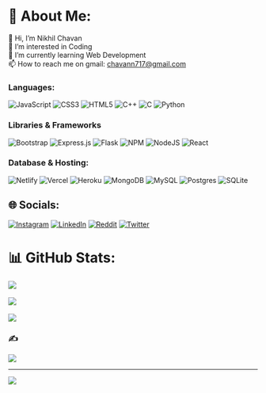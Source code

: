 💫 About Me:
============

👋 Hi, I’m Nikhil Chavan<br>👀 I’m interested in Coding<br>🌱 I’m currently learning Web Development<br>📫 How to reach me on gmail: [chavann717@gmail.com](mailto:chavann717@gmail.com)

### Languages:

![JavaScript](https://img.shields.io/badge/javascript-%23323330.svg?style=for-the-badge&logo=javascript&logoColor=%23F7DF1E) ![CSS3](https://img.shields.io/badge/css3-%231572B6.svg?style=for-the-badge&logo=css3&logoColor=white) ![HTML5](https://img.shields.io/badge/html5-%23E34F26.svg?style=for-the-badge&logo=html5&logoColor=white) ![C++](https://img.shields.io/badge/c++-%2300599C.svg?style=for-the-badge&logo=c%2B%2B&logoColor=white) ![C](https://img.shields.io/badge/c-%2300599C.svg?style=for-the-badge&logo=c&logoColor=white) ![Python](https://img.shields.io/badge/python-3670A0?style=for-the-badge&logo=python&logoColor=ffdd54)

### Libraries & Frameworks

![Bootstrap](https://img.shields.io/badge/bootstrap-%23563D7C.svg?style=for-the-badge&logo=bootstrap&logoColor=white) ![Express.js](https://img.shields.io/badge/express.js-%23404d59.svg?style=for-the-badge&logo=express&logoColor=%2361DAFB) ![Flask](https://img.shields.io/badge/flask-%23000.svg?style=for-the-badge&logo=flask&logoColor=white) ![NPM](https://img.shields.io/badge/NPM-%23000000.svg?style=for-the-badge&logo=npm&logoColor=white) ![NodeJS](https://img.shields.io/badge/node.js-6DA55F?style=for-the-badge&logo=node.js&logoColor=white) ![React](https://img.shields.io/badge/react-%2320232a.svg?style=for-the-badge&logo=react&logoColor=%2361DAFB)

### Database & Hosting:

![Netlify](https://img.shields.io/badge/netlify-%23000000.svg?style=for-the-badge&logo=netlify&logoColor=#00C7B7) ![Vercel](https://img.shields.io/badge/vercel-%23000000.svg?style=for-the-badge&logo=vercel&logoColor=white) ![Heroku](https://img.shields.io/badge/heroku-%23430098.svg?style=for-the-badge&logo=heroku&logoColor=white) ![MongoDB](https://img.shields.io/badge/MongoDB-%234ea94b.svg?style=for-the-badge&logo=mongodb&logoColor=white) ![MySQL](https://img.shields.io/badge/mysql-%2300f.svg?style=for-the-badge&logo=mysql&logoColor=white) ![Postgres](https://img.shields.io/badge/postgres-%23316192.svg?style=for-the-badge&logo=postgresql&logoColor=white) ![SQLite](https://img.shields.io/badge/sqlite-%2307405e.svg?style=for-the-badge&logo=sqlite&logoColor=white)

🌐 Socials:
-----------

[![Instagram](https://img.shields.io/badge/Instagram-%23E4405F.svg?logo=Instagram&logoColor=white)](https://instagram.com/nik_chavan_31) [![LinkedIn](https://img.shields.io/badge/LinkedIn-%230077B5.svg?logo=linkedin&logoColor=white)](https://linkedin.com/in/nikhil-chavan-8b83ab184) [![Reddit](https://img.shields.io/badge/Reddit-%23FF4500.svg?logo=Reddit&logoColor=white)](https://reddit.com/user/nik_chavan_31) [![Twitter](https://img.shields.io/badge/Twitter-%231DA1F2.svg?logo=Twitter&logoColor=white)](https://twitter.com/nik_chavan31)

📊 GitHub Stats:
================

![](https://github-readme-stats.vercel.app/api?username=nikhil3113&theme=tokyonight&hide_border=true&include_all_commits=false&count_private=false)<br/>  
![](https://github-readme-streak-stats.herokuapp.com/?user=nikhil3113&theme=tokyonight&hide_border=true)<br/>  
![](https://github-readme-stats.vercel.app/api/top-langs/?username=nikhil3113&theme=tokyonight&hide_border=true&include_all_commits=false&count_private=false&layout=compact)

### ✍️

![](https://quotes-github-readme.vercel.app/api?type=horizontal&theme=radical)

* * *

[![](https://visitcount.itsvg.in/api?id=nikhil3113&icon=2&color=0)](https://visitcount.itsvg.in)
